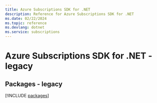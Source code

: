```yaml
---
title: Azure Subscriptions SDK for .NET
description: Reference for Azure Subscriptions SDK for .NET
ms.date: 02/22/2024
ms.topic: reference
ms.devlang: dotnet
ms.service: subscriptions
---
```

# Azure Subscriptions SDK for .NET - legacy
## Packages - legacy
[!INCLUDE [packages](subscriptions-index.md)]